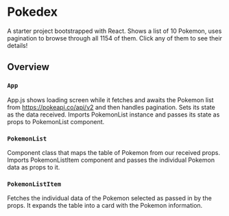 # Pokedex

A starter project bootstrapped with React. Shows a list of 10 Pokemon, uses pagination to browse through all 1154 of them. Click any of them to see their details!

## Overview

### `App`

App.js shows loading screen while it fetches and awaits the Pokemon list from https://pokeapi.co/api/v2 and then handles pagination. Sets its state as the data received. Imports PokemonList instance and passes its state as props to PokemonList component.

### `PokemonList`

Component class that maps the table of Pokemon from our received props. Imports PokemonListItem component and passes the individual Pokemon data as props to it.

### `PokemonListItem`

Fetches the individual data of the Pokemon selected as passed in by the props. It expands the table into a card with the Pokemon information.
